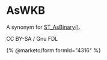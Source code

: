 # AsWKB

A synonym for [ST\_AsBinary()](st_asbinary.md).

CC BY-SA / Gnu FDL

{% @marketo/form formId="4316" %}
